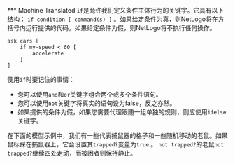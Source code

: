 ﻿*** Machine Translated
`if`是允许我们定义条件主体行为的关键字。它具有以下结构： `if condition [ command(s) ]` 。如果给定条件为真，则NetLogo将在方括号内运行提供的代码。如果给定条件为假，则NetLogo将不执行任何操作。



```
ask cars [
	if my-speed < 60 [
		accelerate
	]
]
```


使用`if`时要记住的事情：

- 您可以使用`and`和`or`关键字组合两个或多个条件语句。
- 您可以使用`not`关键字将真实的语句设为false，反之亦然。
- 如果提供的条件为假，如果您需要代理跟随一组单独的规则，则应使用`ifelse`关键字。


在下面的模型示例中，我们有一些代表捕鼠器的格子和一些随机移动的老鼠。如果鼠标踩在捕鼠器上，它会设置其`trapped?`变量为`true` 。 `not trapped?`的老鼠`not trapped?`继续四处走动，而被困者则保持静止。